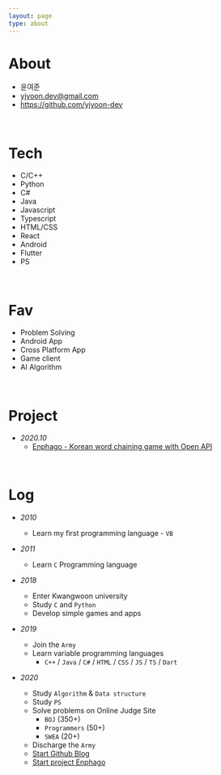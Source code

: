 ```yaml
---
layout: page
type: about
---
```


About
===
- 윤여준
- yjyoon.dev@gmail.com
- https://github.com/yjyoon-dev

<br>

Tech
===
- C/C++
- Python
- C#
- Java
- Javascript
- Typescript
- HTML/CSS
- React
- Android
- Flutter
- PS

<br>

Fav
===
- Problem Solving
- Android App
- Cross Platform App
- Game client
- AI Algorithm

<br>

Project
===
- _2020.10_
  + [Enphago - Korean word chaining game with Open API](https://github.com/yjyoon-dev/enphago)

<br>

Log
===
 - _2010_
    + Learn my first programming language - `VB`
  
- _2011_
    + Learn `C` Programming language
  
- _2018_
    + Enter Kwangwoon university
    + Study `C` and `Python`
    + Develop simple games and apps

- _2019_
    + Join the `Army`
    + Learn variable programming languages
      + `C++` / `Java` / `C#` / `HTML` / `CSS` / `JS` / `TS` / `Dart`
- _2020_
    + Study `Algorithm` & `Data structure`
    + Study `PS`
    + Solve problems on Online Judge Site
      + `BOJ` (350+)
      + `Programmers` (50+)
      + `SWEA` (20+)
    + Discharge the `Army`
    + [Start Github Blog](https://yjyoon-dev.github.io)
    + [Start project Enphago](https://github.com/yjyoon-dev/enphago)




